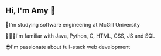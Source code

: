 ## Hi, I'm Amy 👋

📝I'm studying software engineering at McGill University

👩🏻‍💻I'm familiar with Java, Python, C, HTML, CSS, JS and SQL

😎I'm passionate about full-stack web development 


<!--
**dingamy/dingamy** is a ✨ _special_ ✨ repository because its `README.md` (this file) appears on your GitHub profile.

Here are some ideas to get you started:

- 🔭 I’m currently working on ...
- 🌱 I’m currently learning ...
- 👯 I’m looking to collaborate on ...
- 🤔 I’m looking for help with ...
- 💬 Ask me about ...
- 📫 How to reach me: ...
- 😄 Pronouns: ...
- ⚡ Fun fact: ...
-->
